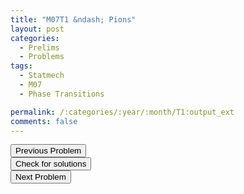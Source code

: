 ```yaml
---
title: "M07T1 &ndash; Pions"
layout: post
categories:
  - Prelims
  - Problems
tags:
  - Statmech
  - M07
  - Phase Transitions

permalink: /:categories/:year/:month/T1:output_ext
comments: false
---
```

<object data="2007M1T.pdf" type="application/pdf" width="100%" height="500"></object>

<div class='navbar'>
	<div float='left'><button onclick="window.location='Q3.html'" >Previous Problem</button></div>
	<div float='center'><button onclick="window.location='https://princetonprelim.com/prelim/19/'">Check for solutions</button></div>
	<div float='right'><button onclick="window.location='T2.html'" > Next Problem</button></div>
</div>
